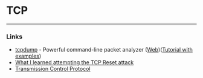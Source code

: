 # TCP

---

### Links
- [tcpdump](https://github.com/the-tcpdump-group/tcpdump) - Powerful command-line packet analyzer ([Web](https://www.tcpdump.org/))([Tutorial with examples](https://danielmiessler.com/study/tcpdump/))
- [What I learned attempting the TCP Reset attack](https://squidarth.com/article/networking/2020/05/03/tcp-resets.html)
- [Transmission Control Protocol](https://datatracker.ietf.org/doc/html/rfc9293)
